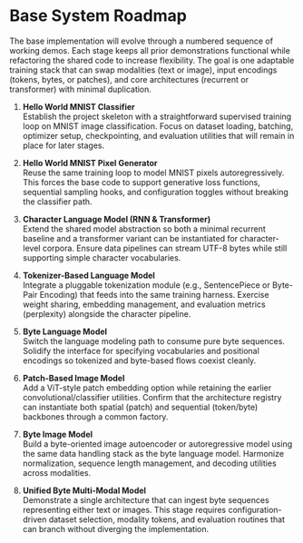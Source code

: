 # Base System Roadmap

The base implementation will evolve through a numbered sequence of working demos. Each stage keeps all prior demonstrations
functional while refactoring the shared code to increase flexibility. The goal is one adaptable training stack that can swap
modalities (text or image), input encodings (tokens, bytes, or patches), and core architectures (recurrent or transformer) with
minimal duplication.

1. **Hello World MNIST Classifier**  
   Establish the project skeleton with a straightforward supervised training loop on MNIST image classification. Focus on
   dataset loading, batching, optimizer setup, checkpointing, and evaluation utilities that will remain in place for later
   stages.

2. **Hello World MNIST Pixel Generator**  
   Reuse the same training loop to model MNIST pixels autoregressively. This forces the base code to support generative loss
   functions, sequential sampling hooks, and configuration toggles without breaking the classifier path.

3. **Character Language Model (RNN & Transformer)**  
    Extend the shared model abstraction so both a minimal recurrent baseline and a transformer variant can be instantiated for
    character-level corpora. Ensure data pipelines can stream UTF-8 bytes while still supporting simple character vocabularies.

4. **Tokenizer-Based Language Model**  
   Integrate a pluggable tokenization module (e.g., SentencePiece or Byte-Pair Encoding) that feeds into the same training
   harness. Exercise weight sharing, embedding management, and evaluation metrics (perplexity) alongside the character pipeline.

5. **Byte Language Model**  
   Switch the language modeling path to consume pure byte sequences. Solidify the interface for specifying vocabularies and
   positional encodings so tokenized and byte-based flows coexist cleanly.

6. **Patch-Based Image Model**  
   Add a ViT-style patch embedding option while retaining the earlier convolutional/classifier utilities. Confirm that the
   architecture registry can instantiate both spatial (patch) and sequential (token/byte) backbones through a common factory.

7. **Byte Image Model**  
   Build a byte-oriented image autoencoder or autoregressive model using the same data handling stack as the byte language
   model. Harmonize normalization, sequence length management, and decoding utilities across modalities.

8. **Unified Byte Multi-Modal Model**  
   Demonstrate a single architecture that can ingest byte sequences representing either text or images. This stage requires
   configuration-driven dataset selection, modality tokens, and evaluation routines that can branch without diverging the
   implementation.
